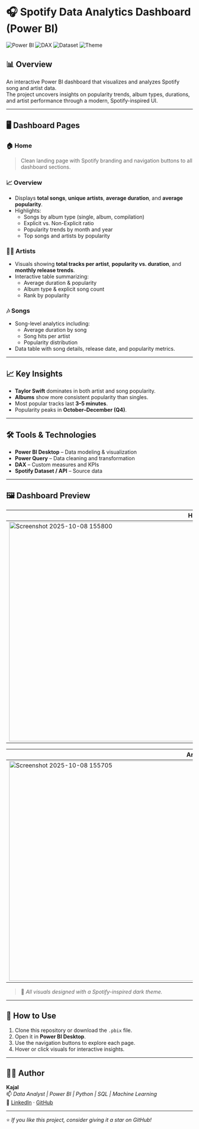 # 🎧 Spotify Data Analytics Dashboard (Power BI)

![Power BI](https://img.shields.io/badge/Tool-Power%20BI-yellow?style=flat-square)
![DAX](https://img.shields.io/badge/Language-DAX-blue?style=flat-square)
![Dataset](https://img.shields.io/badge/Data-Spotify%20API-green?style=flat-square)
![Theme](https://img.shields.io/badge/Theme-Dark%20Mode-black?style=flat-square)

## 📊 Overview
An interactive Power BI dashboard that visualizes and analyzes Spotify song and artist data.  
The project uncovers insights on popularity trends, album types, durations, and artist performance through a modern, Spotify-inspired UI.

---

## 🖥️ Dashboard Pages

### 🏠 Home
> Clean landing page with Spotify branding and navigation buttons to all dashboard sections.

### 📈 Overview
- Displays **total songs**, **unique artists**, **average duration**, and **average popularity**.  
- Highlights:
  - Songs by album type (single, album, compilation)  
  - Explicit vs. Non-Explicit ratio  
  - Popularity trends by month and year  
  - Top songs and artists by popularity  

### 👩‍🎤 Artists
- Visuals showing **total tracks per artist**, **popularity vs. duration**, and **monthly release trends**.  
- Interactive table summarizing:
  - Average duration & popularity  
  - Album type & explicit song count  
  - Rank by popularity  

### 🎶 Songs
- Song-level analytics including:
  - Average duration by song  
  - Song hits per artist  
  - Popularity distribution  
- Data table with song details, release date, and popularity metrics.

---

## 📈 Key Insights
- **Taylor Swift** dominates in both artist and song popularity.  
- **Albums** show more consistent popularity than singles.  
- Most popular tracks last **3–5 minutes**.  
- Popularity peaks in **October–December (Q4)**.  

---

## 🛠️ Tools & Technologies
- **Power BI Desktop** – Data modeling & visualization  
- **Power Query** – Data cleaning and transformation  
- **DAX** – Custom measures and KPIs  
- **Spotify Dataset / API** – Source data  

---

## 🖼️ Dashboard Preview
| Home Page | Overview Page |
|------------|---------------|
| <img width="1056" height="593" alt="Screenshot 2025-10-08 155800" src="https://github.com/user-attachments/assets/f37b08d8-a97a-476e-be68-1f5cd1602a47" /> | <img width="1054" height="589" alt="Screenshot 2025-10-08 155733" src="https://github.com/user-attachments/assets/ab891b9f-3702-4744-ad0c-297b37c859e3" /> |


| Artists Page | Songs Page |
|---------------|-------------|
| <img width="1054" height="594" alt="Screenshot 2025-10-08 155705" src="https://github.com/user-attachments/assets/a2d0639e-4083-400d-95f7-146c47b37fc2" /> | <img width="1054" height="590" alt="Screenshot 2025-10-08 155639" src="https://github.com/user-attachments/assets/03ce7d41-7010-4d10-bef9-191b9fa250de" /> |

> 📸 *All visuals designed with a Spotify-inspired dark theme.*

---

## 🚀 How to Use
1. Clone this repository or download the `.pbix` file.  
2. Open it in **Power BI Desktop**.  
3. Use the navigation buttons to explore each page.  
4. Hover or click visuals for interactive insights.  

---

## 👩‍💻 Author
**Kajal**  
📫 *Data Analyst | Power BI | Python | SQL | Machine Learning*  
🔗 [LinkedIn](#) · [GitHub](#)

---

⭐ *If you like this project, consider giving it a star on GitHub!*

